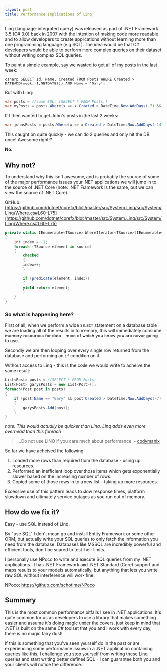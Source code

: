 ```yaml
---
layout: post
title: Performance Implications of Linq
---
```


Linq (language-integrated query) was released as part of .NET Framework 3.5 (C# 3.0) back in 2007 with the intention of making code more readable and to allow developers to create applications without learning more than one programming language (e.g SQL). The idea would be that C# developers would be able to perform more complex queries on their dataset without writing complex SQL queries.

To paint a simple example, say we wanted to get all of my posts in the last week:

``csharp
SELECT Id, Name, Created FROM Posts WHERE Created > DATEADD(week,-1,GETDATE()) AND Name = 'Gary';
``

But with Linq:

```csharp
var posts = //some SQL: (SELECT * FROM Posts;)
var myPosts = posts.Where(x => x.Created > DateTime.Now.AddDays(-7) && x.Name = "Gary");
```

If I then wanted to get John's posts in the last 2 weeks:

```csharp
var johnsPosts = posts.Where(x => x.Created > DateTime.Now.AddDays(-14) && x.Name = "John");
```

This caught on quite quickly - we can do 2 queries and only hit the DB once! Awesome right!?

**No.**

## Why not?
To understand why this isn't awesome, and is probably the source of some of the major performance issues your .NET applications we will jump in to the source of .NET Core (note: .NET Framework is the same, but we can view the source of .NET Core).

GitHub: [https://github.com/dotnet/corefx/blob/master/src/System.Linq/src/System/Linq/Where.cs#L60-L75](https://github.com/dotnet/corefx/blob/master/src/System.Linq/src/System/Linq/Where.cs#L60-L75)

```csharp
private static IEnumerable<TSource> WhereIterator<TSource>(IEnumerable<TSource> source, Func<TSource, int, bool> predicate)
{
    int index = -1;
    foreach (TSource element in source)
    {
        checked
        {
	    index++;
        }

        if (predicate(element, index))
        {
	    yield return element;
        }
    }
}
```

### So what is happening here?
First of all, when we perform a wide `SELECT` statement on a database table we are loading all of the results in to memory, this will immediately consume memory resources for data - most of which you know you are never going to use.

Secondly we are then looping over every single row returned from the database and performing an `if` condition on it.

Without access to Linq - this is the code we would write to acheive the same result:

```csharp
List<Post> posts = //SELECT * FROM Posts;
List<Post> garysPosts = new List<Post>();
foreach(Post post in posts)
{
    if (post.Name == "Gary" && post.Created > DateTime.Now.AddDays(-7))
    {
	    garysPosts.Add(post);
    }
}
```
  
*note: This would actually be quicker than Linq. Linq adds even more overhead than this foreach*

> ...Do not use LINQ if you care much about performance. - [codymanix](https://stackoverflow.com/a/3156074/179450)

So far we have acheived the following:

 1. Loaded more rows than required from the database - using up resources.
 2. Performed an inefficient loop over those items which gets exponentially slower based on the increasing number of rows.
 3. Copied some of those rows in to a new list - taking up more resources.

Excessive use of this pattern leads to slow response times, platform slowdown and ultimately service outages as you run out of memory.

## How do we fix it?

Easy - use SQL instead of Linq.

By "use SQL" I don't mean go and install Entity Framework or some other ORM, but actually write your SQL queries to only fetch the information you need from the database. Databases like MSSQL are incredibly powerful and efficient tools, don't be scared to test their limits.

I personally use NPoco to write and execute SQL queries from my .NET applications. It has .NET Framework and .NET Standard (Core) support and maps results to your models automatically, but anything that lets you write raw SQL without interference will work fine.

NPoco: https://github.com/schotime/NPoco

## Summary

This is the most common performance pitfalls I see in .NET applications. It's quite common for us as developers to use a library that makes something easier and assume it's doing magic under the covers, just keep in mind that .NET is built on the same C# toolset that you and I work with every day, there is no magic fairy dust!

If this is something that you've seen yourself do in the past or are experiencing some performance issues in a .NET application containing queries like this, I challenge you stop yourself from writing these Linq queries and start writing better defined SQL - I can guarantee both you and your clients will notice the difference.
